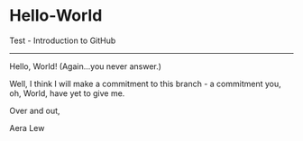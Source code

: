 # Hello-World
Test - Introduction to GitHub
********************

Hello, World!  (Again...you never answer.)

Well, I think I will make a commitment to this branch - a commitment you, oh, World, have yet to give me.

Over and out,

Aera Lew
